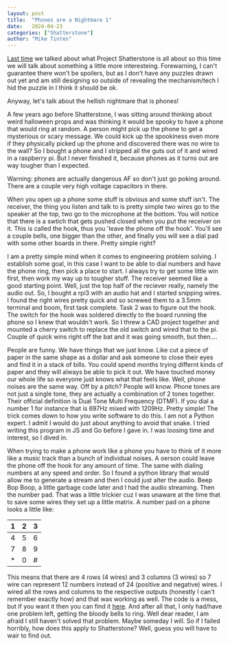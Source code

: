 ```yaml
---
layout: post
title:  "Phones are a Nightmare 1" 
date:   2024-04-23
categories: ["Shatterstone"]
author: "Mike Tintes"
---
```


[Last time](https://anmtblog.com/shatterstone/2024/04/07/Shatterstone1.html) we talked about what Project Shatterstone is all about so this time we will talk about something a little more interesteing. Forewarning, I can't guarantee there won't be spoilers, but as I don't have any puzzles drawn out yet and am still designing so outside of revealing the mechanism/tech I hid the puzzle in I think it should be ok. 

Anyway, let's talk about the hellish nightmare that is phones!

A few years ago before Shatterstone, I was sitting around thinking about weird halloween props and was thinking it would be spooky to have a phone that would ring at random. A person might pick up the phone to get a mysterious or scary message. We could kick up the spookiness even more if they physically picked up the phone and discovered there was no wire to the wall? So I bought a phone and I stripped all the guts out of it and wired in a raspberry pi. But I never finished it, because phones as it turns out are way tougher than I expected.

Warning: phones are actually dangerous AF so don't just go poking around. There are a couple very high voltage capacitors in there.

When you open up a phone some stuff is obvious and some stuff isn't. The receiver, the thing you listen and talk to is pretty simple two wires go to the speaker at the top, two go to the microphone at the bottom. You will notice that there is a swtich that gets pushed closed when you put the receiver on it. This is called the hook, thus you 'leave the phone off the hook'. You'll see a couple bells, one bigger than the other, and finally you will see a dial pad with some other boards in there. Pretty simple right?

I am a pretty simple mind when it comes to engineering problem solving. I establish some goal, in this case I want to be able to dial numbers and have the phone ring, then pick a place to start. I always try to get some little win first, then work my way up to tougher stuff. The receiver seemed like a good starting point. Well, just the top half of the reciever really, namely the audio out. So, I bought a rpi3 with an audio hat and I started snipping wires. I found the right wires pretty quick and so screwed them to a 3.5mm terminal and boom, first task complete. Task 2 was to figure out the hook. The switch for the hook was soldered directly to the board running the phone so I knew that wouldn't work. So I threw a CAD project together and mounted a cherry switch to replace the old switch and wired that to the pi. Couple of quick wins right off the bat and it was going smooth, but then....

People are funny. We have things that we just know. Like cut a piece of paper in the same shape as a dollar and ask someone to close their eyes and find it in a stack of bills. You could spend months trying differnt kinds of paper and they will always be able to pick it out. We have touched money our whole life so everyone just knows what that feels like. Well, phone noises are the same way. Off by a pitch? People will know. Phone tones are not just a single tone, they are actually a combination of 2 tones together. Their official definition is Dual Tone Multi Frequency (DTMF). If you dial a number 1 for instance that is 697Hz mixed with 1209Hz. Pretty simple! The trick comes down to how you write software to do this. I am not a Python expert. I admit I would do just about anything to avoid that snake. I tried writing this program in JS and Go before I gave in. I was loosing time and interest, so I dived in.

When trying to make a phone work like a phone you have to think of it more like a music track than a bunch of individual noises. A oerson could leave the phone off the hook for any amount of time. The same with dialing numbers at any speed and order. So I found a python library that would allow me to generate a stream and then I could just alter the audio. Beep Bop Boop, a little garbage code later and I had the audio streaming. Then the number pad. That was a little trickier cuz I was unaware at the time that to save some wires they set up a little matrix. A number pad on a phone looks a little like:

|1|2|3|
|-|-|-|
|4|5|6|
|7|8|9|
|*|0|#|

This means that there are 4 rows (4 wires) and 3 columns (3 wires) so 7 wire can represent 12 numbers instead of 24 (positive and negative) wires. I wired all the rows and columns to the respective outputs (honestly I can't remember exactly how) and that was working as well. The code is a mess, but if you want it then you can find it [here](https://github.com/mtintes/phone/blob/master/phone_run.py). And after all that, I only had/have one problem left, getting the bloody bells to ring. Well dear reader, I am afraid I still haven't solved that problem. Maybe someday I will. So if I failed horribly, how does this apply to Shatterstone? Well, guess you will have to wair to find out. 

